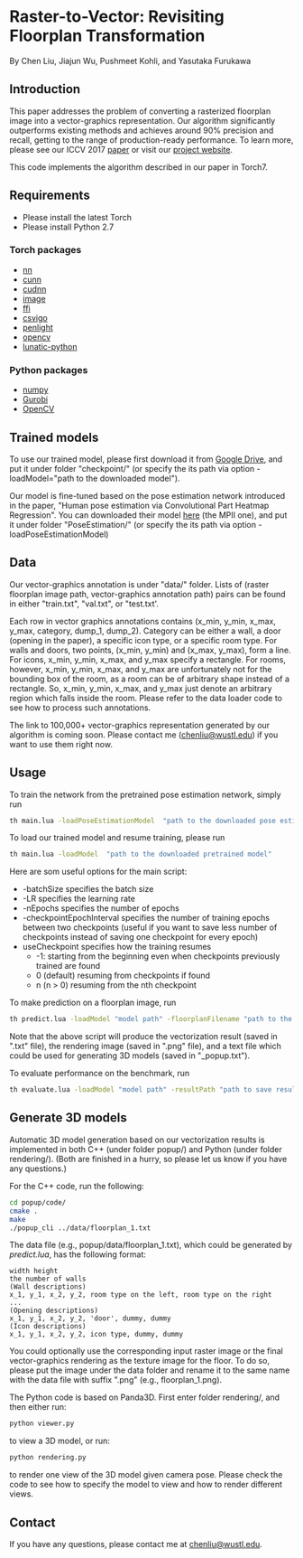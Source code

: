 # Raster-to-Vector: Revisiting Floorplan Transformation
By Chen Liu, Jiajun Wu, Pushmeet Kohli, and Yasutaka Furukawa

## Introduction

This paper addresses the problem of converting a rasterized
floorplan image into a vector-graphics representation.
Our algorithm significantly outperforms
existing methods and achieves around 90% precision and
recall, getting to the range of production-ready performance. 
To learn more, please see our ICCV 2017 [paper](https://www.cse.wustl.edu/~chenliu/floorplan-transformation/paper.pdf) or visit our [project website](https://www.cse.wustl.edu/~chenliu/floorplan-transformation.html).

This code implements the algorithm described in our paper in Torch7.

## Requirements

- Please install the latest Torch
- Please install Python 2.7

### Torch packages
- [nn](https://github.com/torch/nn)
- [cunn](https://github.com/torch/cunn)
- [cudnn](https://github.com/soumith/cudnn.torch)
- [image](https://github.com/torch/image)
- [ffi](http://luajit.org/ext_ffi.html)
- [csvigo](https://github.com/clementfarabet/lua---csv)
- [penlight](https://github.com/stevedonovan/Penlight)
- [opencv](https://github.com/marcoscoffier/lua---opencv)
- [lunatic-python](https://labix.org/lunatic-python)

### Python packages
- [numpy](http://www.scipy.org/scipylib/download.html)
- [Gurobi](http://www.gurobi.com)
- [OpenCV](https://opencv.org/)

## Trained models
To use our trained model, please first download it from [Google Drive](https://drive.google.com/file/d/0B2rs82y7tjKrQk0yRFB3RHVDUXM/view?usp=sharing), and put it under folder "checkpoint/" (or specify the its path via option -loadModel="path to the downloaded model").

Our model is fine-tuned based on the pose estimation network introduced in the paper, "Human pose estimation via Convolutional Part Heatmap Regression". You can downloaded their model [here](https://www.adrianbulat.com/human-pose-estimation) (the MPII one), and put it under folder "PoseEstimation/" (or specify the its path via option -loadPoseEstimationModel)

## Data
Our vector-graphics annotation is under "data/" folder. Lists of (raster floorplan image path, vector-graphics annotation path) pairs can be found in either "train.txt", "val.txt", or "test.txt'.

Each row in vector graphics annotations contains (x_min, y_min, x_max, y_max, category, dump_1, dump_2). Category can be either a wall, a door (opening in the paper), a specific icon type, or a specific room type. For walls and doors, two points, (x_min, y_min) and (x_max, y_max), form a line. For icons, x_min, y_min, x_max, and y_max specify a rectangle. For rooms, however, x_min, y_min, x_max, and y_max are unfortunately not for the bounding box of the room, as a room can be of arbitrary shape instead of a rectangle. So, x_min, y_min, x_max, and y_max just denote an arbitrary region which falls inside the room. Please refer to the data loader code to see how to process such annotations.

The link to 100,000+ vector-graphics representation generated by our algorithm is coming soon. Please contact me (chenliu@wustl.edu) if you want to use them right now.

## Usage
To train the network from the pretrained pose estimation network, simply run
```bash
th main.lua -loadPoseEstimationModel  "path to the downloaded pose estimation model"
```

To load our trained model and resume training, please run
```bash
th main.lua -loadModel  "path to the downloaded pretrained model"
```

Here are som useful options for the main script:
- -batchSize  specifies the batch size
- -LR specifies the learning rate
- -nEpochs  specifies the number of epochs
- -checkpointEpochInterval  specifies the number of training epochs between two checkpoints (useful if you want to save less number of checkpoints instead of saving one checkpoint for every epoch)
- useCheckpoint specifies how the training resumes
  * -1: starting from the beginning even when checkpoints previously trained are found
  * 0 (default) resuming from checkpoints if found
  * n (n > 0) resuming from the nth checkpoint

To make prediction on a floorplan image, run
```bash
th predict.lua -loadModel "model path" -floorplanFilename "path to the floorplan image" -outputFilename "output filename"
```
Note that the above script will produce the vectorization result (saved in ".txt" file), the rendering image (saved in ".png" file), and a text file which could be used for generating 3D models (saved in "_popup.txt").

To evaluate performance on the benchmark, run
```bash
th evaluate.lua -loadModel "model path" -resultPath "path to save results"
```

## Generate 3D models
Automatic 3D model generation based on our vectorization results is implemented in both C++ (under folder popup/) and Python (under folder rendering/). (Both are finished in a hurry, so please let us know if you have any questions.)

For the C++ code, run the following:
```bash
cd popup/code/
cmake .
make
./popup_cli ../data/floorplan_1.txt
```

The data file (e.g., popup/data/floorplan_1.txt), which could be generated by *predict.lua*, has the following format:

```csv
width height
the number of walls
(Wall descriptions)
x_1, y_1, x_2, y_2, room type on the left, room type on the right
...
(Opening descriptions)
x_1, y_1, x_2, y_2, 'door', dummy, dummy
(Icon descriptions)
x_1, y_1, x_2, y_2, icon type, dummy, dummy
```

You could optionally use the corresponding input raster image or the final vector-graphics rendering as the texture image for the floor. To do so, please put the image under the data folder and rename it to the same name with the data file with suffix ".png" (e.g., floorplan_1.png).

The Python code is based on Panda3D. First enter folder rendering/, and then either run:

```bash
python viewer.py
```

to view a 3D model, or run:

```bash
python rendering.py
```
to render one view of the 3D model given camera pose. Please check the code to see how to specify the model to view and how to render different views.

## Contact

If you have any questions, please contact me at chenliu@wustl.edu.
